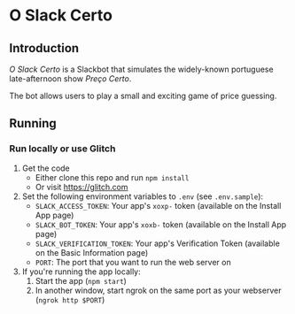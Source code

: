 # O Slack Certo

## Introduction

_O Slack Certo_ is a Slackbot that simulates the widely-known portuguese late-afternoon show _Preço Certo_. 

The bot allows users to play a small and exciting game of price guessing.

## Running

### Run locally or use Glitch
1. Get the code
    * Either clone this repo and run `npm install`
    * Or visit https://glitch.com
1. Set the following environment variables to `.env` (see `.env.sample`):
    * `SLACK_ACCESS_TOKEN`: Your app's `xoxp-` token (available on the Install App page)
    * `SLACK_BOT_TOKEN`: Your app's `xoxb-` token (available on the Install App page)
    * `SLACK_VERIFICATION_TOKEN`: Your app's Verification Token (available on the Basic Information page)
    * `PORT`: The port that you want to run the web server on
1. If you're running the app locally:
    1. Start the app (`npm start`)
    1. In another window, start ngrok on the same port as your webserver (`ngrok http $PORT`)
